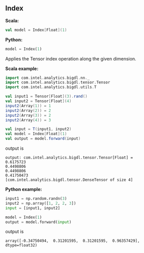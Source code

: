 ## Index ##

**Scala:**
```scala
val model = Index[Float](1)
```
**Python:**
```python
model = Index(1)
```

Applies the Tensor index operation along the given dimension.

**Scala example:**
```scala
import com.intel.analytics.bigdl.nn._
import com.intel.analytics.bigdl.tensor.Tensor
import com.intel.analytics.bigdl.utils.T

val input1 = Tensor[Float](3).rand()
val input2 = Tensor[Float](4)
input2(Array(1)) = 1
input2(Array(2)) = 2
input2(Array(3)) = 2
input2(Array(4)) = 3

val input = T(input1, input2)
val model = Index[Float](1)
val output = model.forward(input)
```
output is
```
output: com.intel.analytics.bigdl.tensor.Tensor[Float] = 
0.6175723
0.4498806
0.4498806
0.41750473
[com.intel.analytics.bigdl.tensor.DenseTensor of size 4]
```

**Python example:**
```python
input1 = np.random.randn(3)
input2 = np.array([1, 2, 2, 3])
input = [input1, input2]

model = Index(1)
output = model.forward(input)
```
output is
```
array([-0.34750494,  0.31201595,  0.31201595,  0.96357429], dtype=float32)
```
